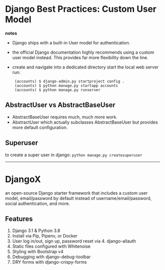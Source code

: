 # Django Best Practices: Custom User Model
 **notes**

 - Django ships with a built-in User model for authentication.

 - the official Django documentation highly recommends using a custom user model instead. This provides far more flexibility down the line.

 - create and navigate into a dedicated directory start the local web server run: 


        (accounts) $ django-admin.py startproject config .
        (accounts) $ python manage.py startapp accounts
        (accounts) $ python manage.py runserver


## AbstractUser vs AbstractBaseUser

- AbstractBaseUser requires much, much more work.
- AbstractUser which actually subclasses AbstractBaseUser but provides more default configuration.

## Superuser

to create a super user in django: 
`python manage.py createsuperuser`


-----------


#  DjangoX
an open-source Django starter framework that includes a custom user model, email/password by default instead of username/email/password, social authentication, and more.


## Features
1. Django 3.1 & Python 3.8
2. Install via Pip, Pipenv, or Docker
3. User log in/out, sign up, password reset via 4. django-allauth
4. Static files configured with Whitenoise
5. Styling with Bootstrap v4
6. Debugging with django-debug-toolbar
7. DRY forms with django-crispy-forms
